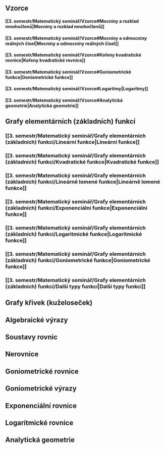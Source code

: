 ## Vzorce
#### [[3. semestr/Matematický seminář/Vzorce#Mocniny a rozklad mnohočlenů|Mocniny a rozklad mnohočlenů]]
#### [[3. semestr/Matematický seminář/Vzorce#Mocniny a odmocniny reálných čísel|Mocniny a odmocniny reálných čísel]]
#### [[3. semestr/Matematický seminář/Vzorce#Kořeny kvadratické rovnice|Kořeny kvadratické rovnice]]
#### [[3. semestr/Matematický seminář/Vzorce#Goniometrické funkce|Goniometrické funkce]]
#### [[3. semestr/Matematický seminář/Vzorce#Logaritmy|Logaritmy]]
#### [[3. semestr/Matematický seminář/Vzorce#Analytická geometrie|Analytická geometrie]]

## Grafy elementárních (základních) funkcí
### [[3. semestr/Matematický seminář/Grafy elementárních (základních) funkcí/Lineární funkce|Lineární funkce]]
### [[3. semestr/Matematický seminář/Grafy elementárních (základních) funkcí/Kvadratické funkce|Kvadratické funkce]]
### [[3. semestr/Matematický seminář/Grafy elementárních (základních) funkcí/Lineárně lomené funkce|Lineárně lomené funkce]]
### [[3. semestr/Matematický seminář/Grafy elementárních (základních) funkcí/Exponenciální funkce|Exponenciální funkce]]
### [[3. semestr/Matematický seminář/Grafy elementárních (základních) funkcí/Logaritmické funkce|Logaritmické funkce]]
### [[3. semestr/Matematický seminář/Grafy elementárních (základních) funkcí/Goniometrické funkce|Goniometrické funkce]]
### [[3. semestr/Matematický seminář/Grafy elementárních (základních) funkcí/Další typy funkcí|Další typy funkcí]]

## Grafy křivek (kuželoseček)
## Algebraické výrazy
## Soustavy rovnic
## Nerovnice
## Goniometrické rovnice
## Goniometrické výrazy
## Exponenciální rovnice
## Logaritmické rovnice
## Analytická geometrie